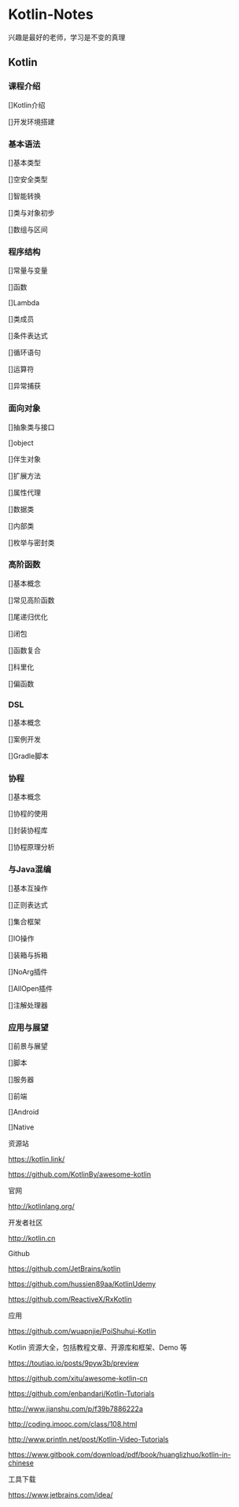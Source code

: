 # Kotlin-Notes
兴趣是最好的老师，学习是不变的真理


## Kotlin

### 课程介绍
  []Kotlin介绍

  []开发环境搭建

### 基本语法
  []基本类型

  []空安全类型

  []智能转换

  []类与对象初步

  []数组与区间

### 程序结构
  []常量与变量

  []函数

  []Lambda

  []类成员

  []条件表达式

  []循环语句

  []运算符

  []异常捕获

### 面向对象
  []抽象类与接口

  []object

  []伴生对象

  []扩展方法

  []属性代理

  []数据类

  []内部类

  []枚举与密封类

### 高阶函数
  []基本概念

  []常见高阶函数

  []尾递归优化

  []闭包

  []函数复合

  []科里化

  []偏函数

### DSL
  []基本概念

  []案例开发

  []Gradle脚本

### 协程
  []基本概念

  []协程的使用

  []封装协程库

  []协程原理分析

### 与Java混编
  []基本互操作

  []正则表达式

  []集合框架

  []IO操作

  []装箱与拆箱

  []NoArg插件

  []AllOpen插件

  []注解处理器

### 应用与展望
  []前景与展望

  []脚本

  []服务器

  []前端

  []Android

  []Native


资源站

https://kotlin.link/

https://github.com/KotlinBy/awesome-kotlin

官网

http://kotlinlang.org/

开发者社区

http://kotlin.cn

Github

https://github.com/JetBrains/kotlin

https://github.com/hussien89aa/KotlinUdemy

https://github.com/ReactiveX/RxKotlin

应用

https://github.com/wuapnjie/PoiShuhui-Kotlin

Kotlin 资源大全，包括教程文章、开源库和框架、Demo 等

https://toutiao.io/posts/9pyw3b/preview

https://github.com/xitu/awesome-kotlin-cn

https://github.com/enbandari/Kotlin-Tutorials

http://www.jianshu.com/p/f39b7886222a

http://coding.imooc.com/class/108.html

http://www.println.net/post/Kotlin-Video-Tutorials

https://www.gitbook.com/download/pdf/book/huanglizhuo/kotlin-in-chinese

工具下载

https://www.jetbrains.com/idea/



  
  
